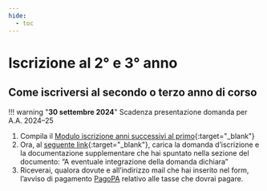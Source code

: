 ```yaml
---
hide:
  - toc
---
```

# Iscrizione al 2° e 3° anno

## Come iscriversi al secondo o terzo anno di corso

!!! warning "**30 settembre 2024**"
    Scadenza presentazione domanda per A.A. 2024–25


1. Compila il [Modulo iscrizione anni successivi al primo](https://drive.google.com/file/d/1xRLzcQ5aG1B2BpzjGORyVV_uA6RNWrwk/view?usp=sharing){:target="_blank"}
2. Ora, al [seguente link](https://docs.google.com/forms/d/e/1FAIpQLScaEtkQkGWQcuotChYKKk38UgVnQgX5iz-h33ave0dkZPl1QA/viewform?usp=sf_link){:target="_blank"}, carica la domanda d’iscrizione e la documentazione supplementare che hai spuntato nella sezione del documento: “A eventuale integrazione della domanda dichiara”
3. Riceverai, qualora dovute e all’indirizzo mail che hai inserito nel form, l’avviso di pagamento [PagoPA](../tasse-e-contributi/PagoPA.md) relativo alle tasse che dovrai pagare.